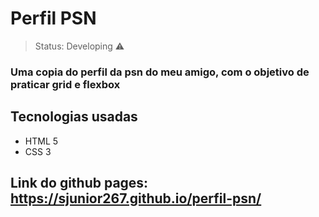 <h1> Perfil PSN</h1>

> Status: Developing ⚠️

###  Uma copia do perfil da psn do meu amigo, com o objetivo de praticar grid e flexbox

## Tecnologias usadas

* HTML 5
* CSS 3

## Link do github pages: https://sjunior267.github.io/perfil-psn/

